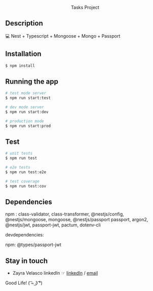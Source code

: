 <p align="center">
Tasks Project
</p>

## Description

💻 Nest + Typescript + Mongoose + Mongo + Passport

## Installation

```bash
$ npm install
```

## Running the app

```bash
# test mode server
$ npm run start:test

# dev mode server
$ npm run start:dev

# production mode
$ npm run start:prod
```

## Test

```bash
# unit tests
$ npm run test

# e2e tests
$ npm run test:e2e

# test coverage
$ npm run test:cov
```

## Dependencies

npm : class-validator, class-transformer, @nestjs/config, @nestjs/mongoose, mongoose, @nestjs/passport passport, argon2, @nestjs/jwt, passport-jwt, pactum, dotenv-cli

devdependencies:

npm: @types/passport-jwt

## Stay in touch

- Zayra Velasco linkedIn ☞ <a href="https://www.linkedin.com/in/zayra-velasco">linkedIn</a> / <a href="mailto:zayra.contacto@gmail.com">email</a>

Good Life! ( ͡~ ͜ʖ ͡°)
